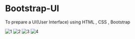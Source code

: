 # Bootstrap-UI
To prepare a UI(User Interface) using HTML , CSS , Bootstrap

![1](https://user-images.githubusercontent.com/92079968/136768376-323981db-4de3-44b9-a757-bf1ae9c0ba3b.PNG)
![2](https://user-images.githubusercontent.com/92079968/136768411-13043864-19a1-45f9-9a2f-30936c299367.PNG)
![3](https://user-images.githubusercontent.com/92079968/136768455-14d300f4-a06a-413c-85d6-7c360e103180.PNG)
![4](https://user-images.githubusercontent.com/92079968/136768493-df5c9dbd-14a1-49ee-89a3-955fd7f5a43b.PNG)
